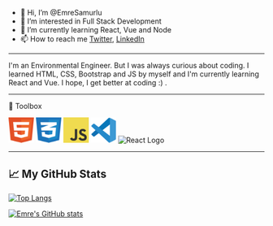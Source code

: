 - 👋 Hi, I’m @EmreSamurlu
- 👀 I’m interested in Full Stack Development
- 🌱 I’m currently learning React, Vue and Node
- 📫 How to reach me [Twitter](https://twitter.com/SamurluEmre), [LinkedIn](https://www.linkedin.com/in/emre-samurlu/)

-----

I'm an Environmental Engineer. But I was always curious about coding. I learned HTML, CSS, Bootstrap and JS by myself and I'm currently learning React and Vue. I hope, I get better at coding :) .

-----

🧰 Toolbox

<img src="https://github.com/EmreSamurlu/EmreSamurlu/blob/main/html-1.svg" width="50" height="50" alt="HTML5 Logo"/> <img src="https://github.com/EmreSamurlu/EmreSamurlu/blob/main/css-3.svg" alt="CSS3 Logo" width="50" height="50"/> <img src="https://github.com/EmreSamurlu/EmreSamurlu/blob/main/logo-javascript.svg" alt="JS Logo" width="50" height="50" /> <img src="https://github.com/EmreSamurlu/EmreSamurlu/blob/main/vscode.svg" alt="VS Code Logo" width="50" height="50" > <img src="https://www.google.com/url?sa=i&url=https%3A%2F%2Fworldvectorlogo.com%2Flogo%2Freact-1&psig=AOvVaw1lZHVZ4WN3fg2A4ixfDfts&ust=1633466822204000&source=images&cd=vfe&ved=0CAsQjRxqFwoTCLDBm6LQsfMCFQAAAAAdAAAAABAD" alt="React Logo" width="50" height="50" > 



-----
## &#x1f4c8; My GitHub Stats

[![Top Langs](https://github-readme-stats.vercel.app/api/top-langs/?username=EmreSamurlu&hide=java,html,css&theme=radical)](https://github.com/anuraghazra/github-readme-stats) 

[![Emre's GitHub stats](https://github-readme-stats.vercel.app/api?username=EmreSamurlu&theme=radical)](https://github.com/anuraghazra/github-readme-stats)

<!---
EmreSamurlu/EmreSamurlu is a ✨ special ✨ repository because its `README.md` (this file) appears on your GitHub profile.
You can click the Preview link to take a look at your changes.
--->

